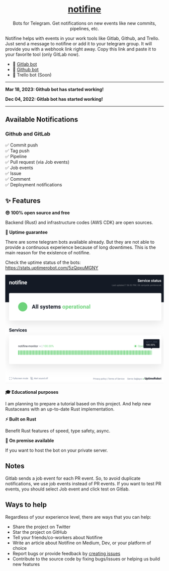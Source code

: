 <div align="center">

<a href="https://notifine.com" align="center"><h1>notifine</h1></a>

<p align="center">
Bots for Telegram. Get notifications on new events like new commits, pipelines, etc.
</p>

</div>


Notifine helps with events in your work tools like Gitlab, Github, and Trello. Just send a message to notifine or add it to your telegram group. It will provide you with a webhook link right away. Copy this link and paste it to your favorite tool (only GitLab now).

- 🤖 [Gitlab bot](https://t.me/gitlab_notifine_bot)
- 🤖 [Github bot](https://t.me/github_notifine_bot)
- 🧭 Trello bot (Soon)

---

**Mar 18, 2023: Github bot has started working!**

**Dec 04, 2022: Gitlab bot has started working!**

---

## Available Notifications

### Github and GitLab

 ✅ Commit push   
 ✅ Tag push  
 ✅ Pipeline   
 ✅ Pull request (via Job events)  
 ✅ Job events  
 ✅ Issue    
 ✅ Comment  
 ✅ Deployment notifications

## ✨ Features

**😎 100% open source and free**

Backend (Rust) and infrastructure codes (AWS CDK) are open sources.

**🚀 Uptime guarantee**

There are some telegram bots available already. But they are not able to provide a continuous experience because of long downtimes. This is the main reason for the existence of notifine.

Check the uptime status of the bots: https://stats.uptimerobot.com/5zQqxuMGNY

<img src="./assets/uptime.png" alt="uptime robot screenshot" width="600px"/>


**🎓 Educational purposes**

I am planning to prepare a tutorial based on this project. And help new Rustaceans with an up-to-date Rust implementation.

**⚡️ Built on Rust**

Benefit Rust features of speed, type safety, async.

**🔌 On premise available**

If you want to host the bot on your private server.


## Notes

Gitlab sends a job event for each PR event. So, to avoid duplicate notifications, we use job events instead of PR events. If you want to test PR events, you should select Job event and click test on Gitlab.

## Ways to help

Regardless of your experience level, there are ways that you can help:

- Share the project on Twitter
- Star the project on GitHub
- Tell your friends/co-workers about Notifine
- Write an article about Notifine on Medium, Dev, or your platform of choice
- Report bugs or provide feedback by [creating issues](https://github.com/mhkafadar/gitlab-telegram/issues)
- Contribute to the source code by fixing bugs/issues or helping us build new features
